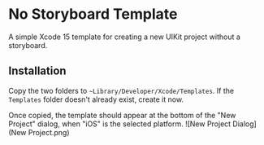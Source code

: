 # No Storyboard Template

A simple Xcode 15 template for creating a new UIKit project without a storyboard.

## Installation

Copy the two folders to `~Library/Developer/Xcode/Templates`. If the `Templates` folder doesn't already exist, create it now.

Once copied, the template should appear at the bottom of the "New Project" dialog, when "iOS" is the selected platform.
![New Project Dialog](New Project.png)